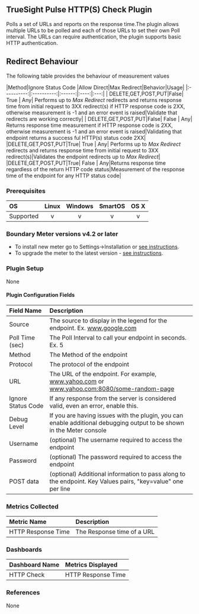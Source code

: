 TrueSight Pulse HTTP(S) Check Plugin
------------------------------------

Polls a set of URLs and reports on the response time.The plugin allows multiple URLs to be polled and each of those URLs to set their own Poll interval. The URLs can require authentication, the plugin supports basic HTTP authentication.



## Redirect Behaviour

The following table provides the behaviour of measurement values 

|Method|Ignore Status Code |Allow Direct|Max Redirect|Behavior|Usage|
|:----------:|:----------:|:------:|:----:|:---:|
| DELETE,GET,POST,PUT|False| True | Any| Performs up to _Max Redirect_ redirects and returns response time from initial request to 3XX redirect(s) if HTTP response code is 2XX, otherwise measurement is -1 and an error event is raised|Validate that redirects are working correctly|
| DELETE,GET,POST,PUT|False| False | Any| Returns response time measurement if HTTP response code is 2XX, otherwise measurement is -1 and an error event is raised|Validating that endpoint returns a success ful HTTP(s) status code 2XX|
|DELETE,GET,POST,PUT|True| True | Any| Performs up to _Max Redirect_ redirects and returns response time from initial request to 3XX redirect(s)|Validates the endpoint redirects up to _Max Redirect_|
|DELETE,GET,POST,PUT|True| False | Any|Returns response time regardless of the return HTTP code status|Measurement of the response time of the endpoint for any HTTP status code|


### Prerequisites

|     OS    | Linux | Windows | SmartOS | OS X |
|:----------|:-----:|:-------:|:-------:|:----:|
| Supported |   v   |    v    |    v    |  v   |

### Boundary Meter versions v4.2 or later

- To install new meter go to Settings->Installation or [see instructions](https://help.boundary.com/hc/en-us/sections/200634331-Installation).
- To upgrade the meter to the latest version - [see instructions](https://help.boundary.com/hc/en-us/articles/201573102-Upgrading-the-Boundary-Meter).

### Plugin Setup

None

#### Plugin Configuration Fields

|Field Name         |Description                                                                                                           |
|:------------------|:---------------------------------------------------------------------------------------------------------------------|
|Source             |The source to display in the legend for the endpoint. Ex. www.google.com                                              |
|Poll Time (sec)    |The Poll Interval to call your endpoint in seconds. Ex. 5                                                             |
|Method             |The Method of the endpoint                                                                                            |
|Protocol           |The protocol of the endpoint                                                                                          |
|URL                |The URL of the endpoint. For example, www.yahoo.com or www.yahoo.com:8080/some-random-page                            |
|Ignore Status Code |If any response from the server is considered valid, even an error, enable this.                                      |
|Debug Level | If you are having issues with the plugin, you can enable additional debugging output to be shown in the Meter console |
|Username           |(optional) The username required to access the endpoint                                                               |
|Password           |(optional) The password required to access the endpoint                                                               |
|POST data          |(optional) Additional information to pass along to the endpoint. Key Values pairs, "key=value" one per line           |

### Metrics Collected

|Metric Name       |Description               |
|:-----------------|:-------------------------|
|HTTP Response Time|The Response time of a URL|

### Dashboards

|Dashboard Name|Metrics Displayed       |
|:-------------|:-----------------------|
|HTTP Check    |HTTP Response Time|

### References

None

